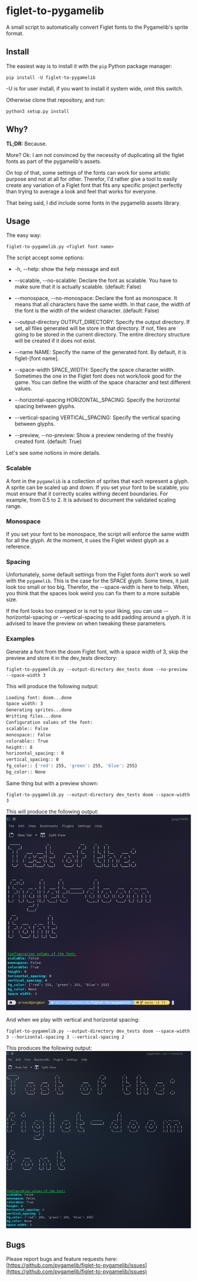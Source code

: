 # figlet-to-pygamelib
A small script to automatically convert Figlet fonts to the Pygamelib's sprite format.

## Install

The easiest way is to install it with the `pip` Python package manager:

    pip install -U figlet-to-pygamelib

-U is for user install, if you want to install it system wide, omit this switch.

Otherwise clone that repository, and run:

    python3 setup.py install


## Why?

**TL;DR:** Because.

More? Ok: I am not convinced by the necessity of duplicating all the figlet fonts as part of the pygamelib's assets.

On top of that, some settings of the fonts can work for some artistic purpose and not at all for other. Therefor, I'd
rather give a tool to easily create any variation of a Figlet font that fits any specific project perfectly than trying
to average a look and feel that works for everyone.

That being said, I did include some fonts in the pygamelib assets library.

## Usage

The easy way:

    figlet-to-pygamelib.py <figlet font name>

The script accept some options:

 - -h, --help:            show the help message and exit
 - --scalable, --no-scalable:
                        Declare the font as scalable. You have to make sure that it is actually scalable. (default: False)
 - --monospace, --no-monospace:
                        Declare the font as monospace. It means that all characters have the same width. In that case, the width of the font is the width of the widest
                        character. (default: False)
 - --output-directory OUTPUT_DIRECTORY:
                        Specify the output directory. If set, all files generated will be store in that directory. If not, files are going to be stored in the current directory.
                        The entire directory structure will be created if it does not exist.
 - --name NAME:         Specify the name of the generated font. By default, it is figlet-[font name].

 - --space-width SPACE_WIDTH:
                        Specify the space character width. Sometimes the one in the Figlet font does not work/look good for the game. You can define the width of the space
                        character and test different values.
 - --horizontal-spacing HORIZONTAL_SPACING:
                        Specify the horizontal spacing between glyphs.
 - --vertical-spacing VERTICAL_SPACING:
                        Specify the vertical spacing between glyphs.

 - --preview, --no-preview:     Show a preview rendering of the freshly created font. (default: True)

Let's see some notions in more details.

### Scalable

A font in the `pygamelib` is a collection of sprites that each represent a glyph. A sprite can be scaled up and down.
If you set your font to be scalable, you must ensure that it correctly scales withing decent boundaries.
For example, from 0.5 to 2.
It is advised to document the validated scaling range.

### Monospace

If you set your font to be monospace, the script will enforce the same width for all the glyph. At the moment, it uses
the Figlet widest glyph as a reference.

### Spacing

Unfortunately, some default settings from the Figlet fonts don't work so well with the `pygamelib`. This is the case for
the SPACE glyph. Some times, it just look too small or too big. Therefor, the --space-width is here to help.
When, you think that the spaces look weird you can fix them to a more suitable size.

If the font looks too cramped or is not to your liking, you can use --horizontal-spacing or --vertical-spacing to add
padding around a glyph. It is advised to leave the preview on when tweaking these parameters.

### Examples

Generate a font from the doom Figlet font, with a space width of 3, skip the preview and store it in the dev_tests 
directory:

    figlet-to-pygamelib.py --output-directory dev_tests doom --no-preview --space-width 3

This will produce the following output:

```bash
Loading font: doom...done
Space width: 3
Generating sprites...done
Writting files...done
Configuration values of the font:
scalable:: False
monospace:: False
colorable:: True
height:: 8
horizontal_spacing:: 0
vertical_spacing:: 0
fg_color:: {'red': 255, 'green': 255, 'blue': 255}
bg_color:: None
```

Same thing but with a preview shown:

    figlet-to-pygamelib.py --output-directory dev_tests doom --space-width 3

This will produce the following output:
![Command output](https://raw.githubusercontent.com/pygamelib/figlet-to-pygamelib/main/images/doom_preview.png)

And when we play with vertical and horizontal spacing:

    figlet-to-pygamelib.py --output-directory dev_tests doom --space-width 3 --horizontal-spacing 3 --vertical-spacing 2

This produces the following output:
![Command output](https://raw.githubusercontent.com/pygamelib/figlet-to-pygamelib/main/images/doom_preview_spacing.png)

## Bugs

Please report bugs and feature requests here:  
[https://github.com/pygamelib/figlet-to-pygamelib/issues](https://github.com/pygamelib/figlet-to-pygamelib/issues)